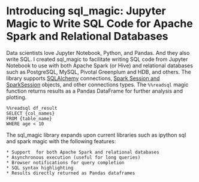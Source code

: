 # Introducing sql_magic: Jupyter Magic to Write SQL Code for Apache Spark and Relational Databases

Data scientists love Jupyter Notebook, Python, and Pandas. And they also write SQL. I created sql_magic to facilitate writing SQL code from Jupyter Notebook to use with both Apache Spark (or Hive) and relational databases such as PostgreSQL, MySQL, Pivotal Greenplum and HDB, and others. The library supports [SQLAlchemy](https://www.sqlalchemy.org/) connections, [Spark Session and SparkSession](https://docs.databricks.com/spark/latest/gentle-introduction/sparksession.html) objects, and other connections types. The `%%readsql` magic function returns results as a Pandas DataFrame for further analysis and plotting. 

~~~
%%readsql df_result
SELECT {col_names}
FROM {table_name}
WHERE age < 10
~~~

The sql_magic library expands upon current libraries such as ipython sql and spark magic with the following features: 

    * Support  for both Apache Spark and relational databases
    * Asynchronous execution (useful for long queries)
    * Browser notifications for query completion
    * SQL syntax highlighting
    * Results directly returned as Pandas dataframes 
